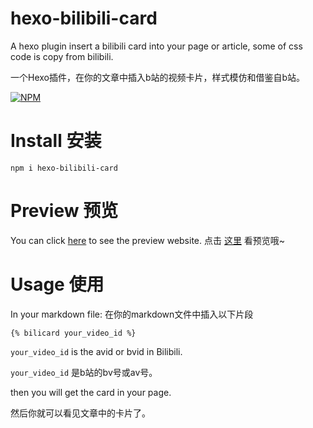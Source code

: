 # hexo-bilibili-card
A hexo plugin insert a bilibili card into your page or article, some of css code is copy from bilibili.

一个Hexo插件，在你的文章中插入b站的视频卡片，样式模仿和借鉴自b站。

[![NPM](https://nodei.co/npm/hexo-bilibili-card.png)](https://nodei.co/npm/hexo-bilibili-card/)


# Install 安装
```npm i hexo-bilibili-card```

# Preview 预览
You can click [here](https://xiandai.ren/2021/02/05/some-tests/) to see the preview website.
点击 [这里](https://xiandai.ren/2021/02/05/some-tests/) 看预览哦~

# Usage 使用
In your markdown file:
在你的markdown文件中插入以下片段

```
{% bilicard your_video_id %}
```
`your_video_id` is the avid or bvid in Bilibili.

`your_video_id` 是b站的bv号或av号。

then you will get the card in your page.

然后你就可以看见文章中的卡片了。


